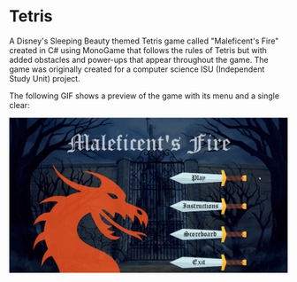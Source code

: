 # Tetris
A Disney's Sleeping Beauty themed Tetris game called "Maleficent's Fire" created in C# using MonoGame that follows the rules of Tetris but with added obstacles and power-ups that appear throughout the game. The game was originally created for a computer science ISU (Independent Study Unit) project.

The following GIF shows a preview of the game with its menu and a single clear:

![](Demo.gif)
